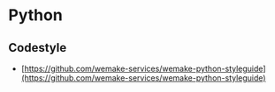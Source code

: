 # Python

## Codestyle

* [https://github.com/wemake-services/wemake-python-styleguide](https://github.com/wemake-services/wemake-python-styleguide)
